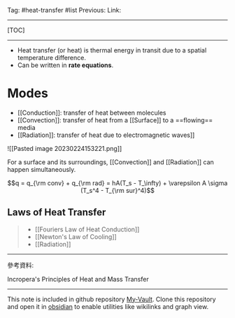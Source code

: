 Tag: #heat-transfer #list 
Previous: 
Link: 

---

[TOC]

---

- Heat transfer (or heat) is thermal energy in transit due to a spatial temperature difference.
- Can be written in **rate equations**.

# Modes

- [[Conduction]]: transfer of heat between molecules
- [[Convection]]: transfer of heat from a [[Surface]] to a ==flowing== media
- [[Radiation]]: transfer of heat due to electromagnetic waves]]

![[Pasted image 20230224153221.png]]

For a surface and its surroundings, [[Convection]] and [[Radiation]] can happen simultaneously.

$$q = q_{\rm conv} + q_{\rm rad} = hA(T_s - T_\infty) + \varepsilon A \sigma (T_s^4 - T_{\rm sur}^4)$$

## Laws of Heat Transfer

> - [[Fouriers Law of Heat Conduction]]
> - [[Newton's Law of Cooling]]
> - [[Radiation]]

---

參考資料:

Incropera's Principles of Heat and Mass Transfer

---

This note is included in github repository [My-Vault](https://github.com/LittleD3092/My-Vault.git). Clone this repository and open it in [obsidian](https://obsidian.md/) to enable utilities like wikilinks and graph view.